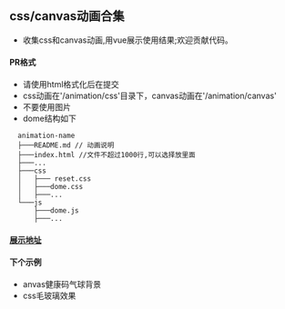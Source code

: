 ## css/canvas动画合集
- 收集css和canvas动画,用vue展示使用结果;欢迎贡献代码。
#### PR格式
- 请使用html格式化后在提交
- css动画在'/animation/css'目录下，canvas动画在'/animation/canvas'
- 不要使用图片
- dome结构如下
```
  animation-name
  ├───README.md // 动画说明
  ├───index.html //文件不超过1000行,可以选择放里面   
  ├───... 
  ├───css
  │   ├─── reset.css
  │   ├───dome.css
  │   ├───...   
  └───js
      ├───dome.js
      ├───...  
```

#### [展示地址](http://www.huafeng.site:3000)

#### 下个示例
  - anvas健康码气球背景
  - css毛玻璃效果

